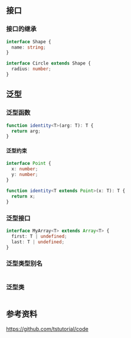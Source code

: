 ## 接口

### 接口的继承

```typescript
interface Shape {
  name: string;
}

interface Circle extends Shape {
  radius: number;
}
```

## 泛型

### 泛型函数

```typescript
function identity<T>(arg: T): T {
  return arg;
}
```

#### 泛型约束

```typescript
interface Point {
  x: number;
  y: number;
}

function identity<T extends Point>(x: T): T {
  return x;
}
```

### 泛型接口

```typescript
interface MyArray<T> extends Array<T> {
  first: T | undefined;
  last: T | undefined;
}
```

### 泛型类型别名

```typescript

```

### 泛型类

```typescript

```

## 参考资料

https://github.com/tstutorial/code
